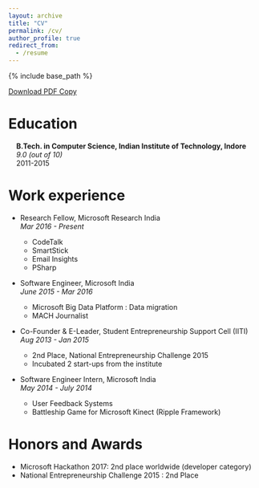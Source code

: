 ```yaml
---
layout: archive
title: "CV"
permalink: /cv/
author_profile: true
redirect_from:
  - /resume
---
```


{% include base_path %}

[Download PDF Copy](https://priyan.info/files/priyancv.pdf)

Education
======
&nbsp;&nbsp;&nbsp;&nbsp;**B.Tech. in Computer Science, Indian Institute of Technology, Indore**  
&nbsp;&nbsp;&nbsp;&nbsp;*9.0 (out of 10)*  
&nbsp;&nbsp;&nbsp;&nbsp;2011-2015  

Work experience
======
* Research Fellow, Microsoft Research India  
*Mar 2016 - Present*
  * CodeTalk
  * SmartStick
  * Email Insights
  * PSharp

* Software Engineer, Microsoft India  
*June 2015 - Mar 2016*
  * Microsoft Big Data Platform : Data migration
  * MACH Journalist

* Co-Founder & E-Leader, Student Entrepreneurship Support Cell (IITI)  
*Aug 2013 - Jan 2015*
  * 2nd Place, National Entrepreneurship Challenge 2015
  * Incubated 2 start-ups from the institute

* Software Engineer Intern, Microsoft India  
*May 2014 - July 2014*
  * User Feedback Systems
  * Battleship Game for Microsoft Kinect (Ripple Framework)


Honors and Awards
======
* Microsoft Hackathon 2017: 2nd place worldwide (developer category)
* National Entrepreneurship Challenge 2015 : 2nd Place